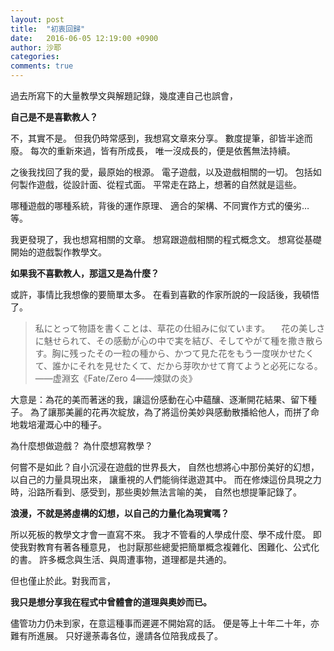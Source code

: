 ```yaml
---
layout: post
title:  "初衷回歸"
date:   2016-06-05 12:19:00 +0900
author: 沙耶
categories: 
comments: true
---
```


過去所寫下的大量教學文與解題記錄，幾度連自己也誤會，

**自己是不是喜歡教人？**

不，其實不是。
但我仍時常感到，我想寫文章來分享。
數度提筆，卻皆半途而廢。
每次的重新來過，皆有所成長，
唯一沒成長的，便是依舊無法持續。

之後我找回了我的愛，最原始的根源。
電子遊戲，以及遊戲相關的一切。
包括如何製作遊戲，從設計面、從程式面。
平常走在路上，想著的自然就是這些。

哪種遊戲的哪種系統，背後的運作原理、
適合的架構、不同實作方式的優劣…等。

我更發現了，我也想寫相關的文章。
想寫跟遊戲相關的程式概念文。
想寫從基礎開始的遊戲製作教學文。

**如果我不喜歡教人，那這又是為什麼？**

或許，事情比我想像的要簡單太多。
在看到喜歡的作家所說的一段話後，我頓悟了。

>   私にとって物語を書くことは、草花の仕組みに似ています。
　花の美しさに魅せられて、その感動が心の中で実を結び、そしてやがて種を撒き散らす。胸に残ったその一粒の種から、かつて見た花をもう一度咲かせたくて、誰かにそれを見せたくて、だから芽吹かせて育てようと必死になる。
  ――虚淵玄《Fate/Zero 4――煉獄の炎》
 
大意是：為花的美而著迷的我，讓這份感動在心中蘊釀、逐漸開花結果、留下種子。
為了讓那美麗的花再次綻放，為了將這份美妙與感動散播給他人，而拼了命地栽培灌溉心中的種子。

為什麼想做遊戲？
為什麼想寫教學？

何嘗不是如此？自小沉浸在遊戲的世界長大，
自然也想將心中那份美好的幻想，以自己的力量具現出來，
讓重視的人們能徜徉遨遊其中。
而在修煉這份具現之力時，沿路所看到、感受到，那些奧妙無法言喻的美，
自然也想提筆記錄了。

**浪漫，不就是將虛構的幻想，以自己的力量化為現實嗎？**

所以死板的教學文才會一直寫不來。
我才不管看的人學成什麼、學不成什麼。
即使我對教育有著各種意見，
也討厭那些總愛把簡單概念複雜化、困難化、公式化的書。
許多概念與生活、與周遭事物，道理都是共通的。

但也僅止於此。對我而言，

**我只是想分享我在程式中曾體會的道理與奧妙而已。**

儘管功力仍未到家，在意這種事而遲遲不開始寫的話。
便是等上十年二十年，亦難有所進展。
只好邊荼毒各位，邊請各位陪我成長了。

